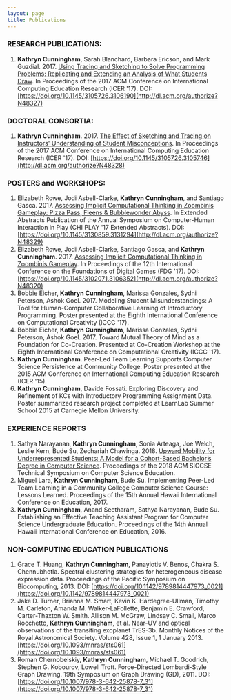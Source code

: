 ```yaml
---
layout: page
title: Publications
---
```


### RESEARCH PUBLICATIONS:  
  1. **Kathryn Cunningham**, Sarah Blanchard, Barbara Ericson, and Mark Guzdial. 2017. [Using Tracing and Sketching to Solve Programming Problems: Replicating and Extending an Analysis of What Students Draw](http://dl.acm.org/authorize?N48327). In Proceedings of the 2017 ACM Conference on International Computing Education Research (ICER '17). DOI: [https://doi.org/10.1145/3105726.3106190](http://dl.acm.org/authorize?N48327)

### DOCTORAL CONSORTIA:
  1. **Kathryn Cunningham**. 2017. [The Effect of Sketching and Tracing on Instructors' Understanding of Student Misconceptions](http://dl.acm.org/authorize?N48328). In Proceedings of the 2017 ACM Conference on International Computing Education Research (ICER '17). DOI: [https://doi.org/10.1145/3105726.3105746](http://dl.acm.org/authorize?N48328)

### POSTERS and WORKSHOPS:
  1. Elizabeth Rowe, Jodi Asbell-Clarke, **Kathryn Cunningham**, and Santiago Gasca. 2017. [Assessing Implicit Computational Thinking in Zoombinis Gameplay: Pizza Pass, Fleens & Bubblewonder Abyss](http://dl.acm.org/authorize?N48329). In Extended Abstracts Publication of the Annual Symposium on Computer-Human Interaction in Play (CHI PLAY '17 Extended Abstracts). DOI: [https://doi.org/10.1145/3130859.3131294](http://dl.acm.org/authorize?N48329)
  2. Elizabeth Rowe, Jodi Asbell-Clarke, Santiago Gasca, and **Kathryn Cunningham**. 2017. [Assessing Implicit Computational Thinking in Zoombinis Gameplay](http://dl.acm.org/authorize?N48320). In Proceedings of the 12th International Conference on the Foundations of Digital Games (FDG '17). DOI: [https://doi.org/10.1145/3102071.3106352](http://dl.acm.org/authorize?N48320)
  3. Bobbie Eicher, **Kathryn Cunningham**, Marissa Gonzales, Sydni Peterson, Ashok Goel. 2017. Modeling Student Misunderstandings: A Tool for Human-Computer Collaborative Learning of Introductory Programming. Poster presented at the Eighth International Conference on Computational Creativity (ICCC '17).
  4. Bobbie Eicher, **Kathryn Cunningham**, Marissa Gonzales, Sydni Peterson, Ashok Goel. 2017. Toward Mutual Theory of Mind as a Foundation for Co-Creation. Presented at Co-Creation Workshop at the Eighth International Conference on Computational Creativity (ICCC '17).
  5. **Kathryn Cunningham**. Peer-Led Team Learning Supports Computer Science Persistence at Community College. Poster presented at the 2015 ACM Conference on International Computing Education Research (ICER '15).
  6. **Kathryn Cunningham**, Davide Fossati. Exploring Discovery and Refinement of KCs with Introductory Programming Assignment Data. Poster summarized research project completed at LearnLab Summer School 2015 at Carnegie Mellon University.

### EXPERIENCE REPORTS
  1. Sathya Narayanan, **Kathryn Cunningham**, Sonia Arteaga, Joe Welch, Leslie Kern, Bude Su, Zechariah Chawinga. 2018. [Upward Mobility for Underrepresented Students: A Model for a Cohort-Based Bachelor’s Degree in Computer Science](../public/CSin3_SIGCSE_authorversion.pdf). Proceedings of the 2018 ACM SIGCSE Technical Symposium on Computer Science Education.
  2. Miguel Lara, **Kathryn Cunningham**, Bude Su. Implementing Peer-Led Team Learning in a Community College Computer Science Course: Lessons Learned. Proceedings of the 15th Annual Hawaii International Conference on Education, 2017.
  3. **Kathryn Cunningham**, Anand Seetharam, Sathya Narayanan, Bude Su. Establishing an Effective Teaching Assistant Program for Computer Science Undergraduate Education. Proceedings of the 14th Annual Hawaii International Conference on Education, 2016. 

### NON-COMPUTING EDUCATION PUBLICATIONS
  1. Grace T. Huang, **Kathryn Cunningham**, Panayiotis V. Benos, Chakra S. Chennubhotla. Spectral clustering strategies for heterogeneous disease expression data. Proceedings of the Pacific Symposium on Biocomputing, 2013. DOI: [https://doi.org/10.1142/9789814447973_0021](https://doi.org/10.1142/9789814447973_0021)  
  2. Jake D. Turner, Brianna M. Smart, Kevin K. Hardegree-Ullman, Timothy M. Carleton, Amanda M. Walker-LaFollette, Benjamin E. Crawford, Carter-Thaxton W. Smith. Allison M. McGraw, Lindsay C. Small, Marco Rocchetto, **Kathryn Cunningham**, et al. Near-UV and optical observations of the transiting exoplanet TrES-3b. Monthly Notices of the Royal Astronomical Society. Volume 428, Issue 1, 1 January 2013. [https://doi.org/10.1093/mnras/sts061](https://doi.org/10.1093/mnras/sts061)
  3. Roman Chernobelskiy, **Kathryn Cunningham**, Michael T. Goodrich, Stephen G. Kobourov, Lowell Trott. Force-Directed Lombardi-Style Graph Drawing. 19th Symposium on Graph Drawing (GD), 2011. DOI: [https://doi.org/10.1007/978-3-642-25878-7_31](https://doi.org/10.1007/978-3-642-25878-7_31)

